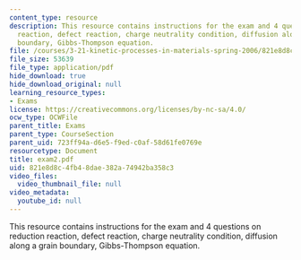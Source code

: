 ```yaml
---
content_type: resource
description: This resource contains instructions for the exam and 4 questions on reduction
  reaction, defect reaction, charge neutrality condition, diffusion along a grain
  boundary, Gibbs-Thompson equation.
file: /courses/3-21-kinetic-processes-in-materials-spring-2006/821e8d8c4fb48dae382a74942ba358c3_exam2.pdf
file_size: 53639
file_type: application/pdf
hide_download: true
hide_download_original: null
learning_resource_types:
- Exams
license: https://creativecommons.org/licenses/by-nc-sa/4.0/
ocw_type: OCWFile
parent_title: Exams
parent_type: CourseSection
parent_uid: 723ff94a-d6e5-f9ed-c0af-58d61fe0769e
resourcetype: Document
title: exam2.pdf
uid: 821e8d8c-4fb4-8dae-382a-74942ba358c3
video_files:
  video_thumbnail_file: null
video_metadata:
  youtube_id: null
---
```

This resource contains instructions for the exam and 4 questions on reduction reaction, defect reaction, charge neutrality condition, diffusion along a grain boundary, Gibbs-Thompson equation.